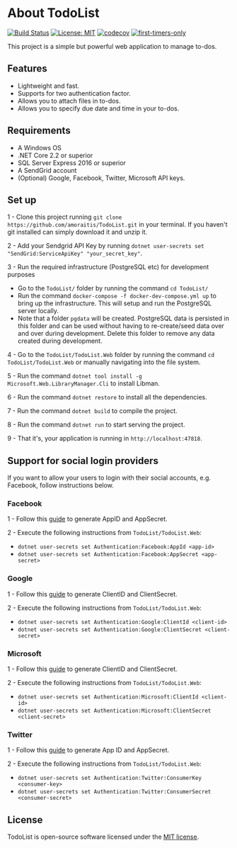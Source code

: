 # About TodoList

[![Build Status](https://travis-ci.com/amoraitis/TodoList.svg?branch=develop)](https://travis-ci.com/amoraitis/TodoList)
[![License: MIT](https://img.shields.io/badge/License-MIT-blue.svg)](https://opensource.org/licenses/MIT)
[![codecov](https://codecov.io/gh/amoraitis/TodoList/branch/develop/graph/badge.svg)](https://codecov.io/gh/amoraitis/TodoList)
[![first-timers-only](https://img.shields.io/badge/first--timers--only-friendly-blue.svg?style=flat-square)](https://www.firsttimersonly.com/)

This project is a simple but powerful web application to manage to-dos.

## Features

- Lightweight and fast.
- Supports for two authentication factor.
- Allows you to attach files in to-dos.
- Allows you to specify due date and time in your to-dos.

## Requirements

- A Windows OS
- .NET Core 2.2 or superior
- SQL Server Express 2016 or superior
- A SendGrid account
- (Optional) Google, Facebook, Twitter, Microsoft API keys.

## Set up

1 - Clone this project running `git clone https://github.com/amoraitis/TodoList.git` in your terminal. If you haven't git installed can simply download it and unzip it.

2 - Add your Sendgrid API Key by running `dotnet user-secrets set "SendGrid:ServiceApiKey" "your_secret_key"`.

3 - Run the required infrastructure (PostgreSQL etc) for development purposes
 *  Go to the `TodoList/` folder by running the command `cd TodoList/`
 *  Run the command `docker-compose -f docker-dev-compose.yml up` to bring up the infrastructure. This will setup and run the PostgreSQL server locally.
 *  Note that a folder `pgdata` will be created. PostgreSQL data is persisted in this folder and can be used without having to re-create/seed data over and over during development. Delete this folder to remove any data created during development. 

4 - Go to the `TodoList/TodoList.Web` folder by running the command `cd TodoList/TodoList.Web` or manually navigating into the file system.

5 - Run the command `dotnet tool install -g Microsoft.Web.LibraryManager.Cli` to install Libman.

6 - Run the command `dotnet restore` to install all the dependencies.

7 - Run the command `dotnet build` to compile the project.

8 - Run the command `dotnet run` to start serving the project.

9 - That it's, your application is running in `http://localhost:47818`.

## Support for social login providers

If you want to allow your users to login with their social accounts, e.g. Facebook, follow instructions below.

### Facebook
1 - Follow this [guide](https://docs.microsoft.com/en-us/aspnet/core/security/authentication/social/facebook-logins?view=aspnetcore-2.2#create-the-app-in-facebook) to generate AppID and AppSecret.

2 - Execute the following instructions from `TodoList/TodoList.Web`: 
- `dotnet user-secrets set Authentication:Facebook:AppId <app-id>`
- `dotnet user-secrets set Authentication:Facebook:AppSecret <app-secret>`

### Google
1 - Follow this [guide](https://docs.microsoft.com/en-us/aspnet/core/security/authentication/social/google-logins?view=aspnetcore-2.2#create-a-google-api-console-project-and-client-id) to generate ClientID and ClientSecret.

2 - Execute the following instructions from `TodoList/TodoList.Web`: 
- `dotnet user-secrets set Authentication:Google:ClientId <client-id>`
- `dotnet user-secrets set Authentication:Google:ClientSecret <client-secret>`

### Microsoft
1 - Follow this [guide](https://docs.microsoft.com/en-us/aspnet/core/security/authentication/social/microsoft-logins?view=aspnetcore-2.2#create-the-app-in-microsoft-developer-portal) to generate ClientID and ClientSecret.

2 - Execute the following instructions from `TodoList/TodoList.Web`: 
- `dotnet user-secrets set Authentication:Microsoft:ClientId <client-id>`
- `dotnet user-secrets set Authentication:Microsoft:ClientSecret <client-secret>`

### Twitter
1 - Follow this [guide](https://docs.microsoft.com/en-us/aspnet/core/security/authentication/social/twitter-logins?view=aspnetcore-2.2#create-the-app-in-twitter) to generate App ID and AppSecret.

2 - Execute the following instructions from `TodoList/TodoList.Web`: 
- `dotnet user-secrets set Authentication:Twitter:ConsumerKey <consumer-key>`
- `dotnet user-secrets set Authentication:Twitter:ConsumerSecret <consumer-secret>`

## License

TodoList is open-source software licensed under the [MIT license](LICENSE.txt).
